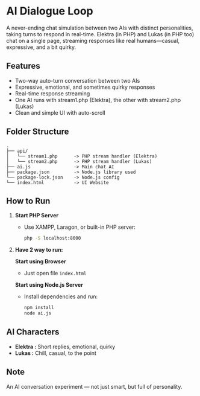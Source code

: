 # AI Dialogue Loop

A never-ending chat simulation between two AIs with distinct personalities, taking turns to respond in real-time. Elektra (in PHP) and Lukas (in PHP too) chat on a single page, streaming responses like real humans—casual, expressive, and a bit quirky.

## Features

- Two-way auto-turn conversation between two AIs
- Expressive, emotional, and sometimes quirky responses
- Real-time response streaming
- One AI runs with stream1.php (Elektra), the other with stream2.php (Lukas)
- Clean and simple UI with auto-scroll

## Folder Structure

```
.
├── api/
│   └── stream1.php      -> PHP stream handler (Elektra)
│   └── stream2.php      -> PHP stream handler (Lukas)
├── ai.js                -> Main chat AI
├── package.json         -> Node.js library used
└── package-lock.json    -> Node.js config
└── index.html           -> UI Website
```

## How to Run

1. **Start PHP Server**
   - Use XAMPP, Laragon, or built-in PHP server:
     ```bash
     php -S localhost:8000
     ```

2. **Have 2 way to run:**
   
   **Start using Browser**
   - Just open file `index.html`
     
   **Start using Node.js Server**
   - Install dependencies and run:
     ```bash
     npm install
     node ai.js
     ```

## AI Characters

- **Elektra :** Short replies, emotional, quirky
- **Lukas :** Chill, casual, to the point


## Note

An AI conversation experiment — not just smart, but full of personality.
